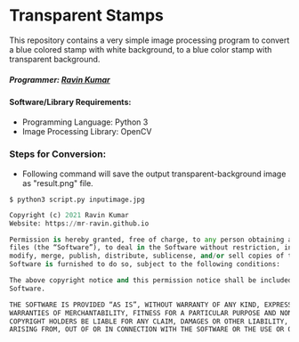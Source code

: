 # Transparent Stamps
This repository contains a very simple image processing program to convert a blue colored stamp with white background, to a blue color stamp with transparent background.

##### Programmer: [Ravin Kumar](http://mr-ravin.github.io)

#### Software/Library Requirements:
  - Programming Language: Python 3
  - Image Processing Library: OpenCV
  
### Steps for Conversion:
  - Following command will save the output transparent-background image as "result.png" file.
```python3
$ python3 script.py inputimage.jpg 
```

```python
Copyright (c) 2021 Ravin Kumar
Website: https://mr-ravin.github.io

Permission is hereby granted, free of charge, to any person obtaining a copy of this software and associated documentation 
files (the “Software”), to deal in the Software without restriction, including without limitation the rights to use, copy, 
modify, merge, publish, distribute, sublicense, and/or sell copies of the Software, and to permit persons to whom the 
Software is furnished to do so, subject to the following conditions:

The above copyright notice and this permission notice shall be included in all copies or substantial portions of the 
Software.

THE SOFTWARE IS PROVIDED “AS IS”, WITHOUT WARRANTY OF ANY KIND, EXPRESS OR IMPLIED, INCLUDING BUT NOT LIMITED TO THE 
WARRANTIES OF MERCHANTABILITY, FITNESS FOR A PARTICULAR PURPOSE AND NONINFRINGEMENT. IN NO EVENT SHALL THE AUTHORS OR 
COPYRIGHT HOLDERS BE LIABLE FOR ANY CLAIM, DAMAGES OR OTHER LIABILITY, WHETHER IN AN ACTION OF CONTRACT, TORT OR OTHERWISE, 
ARISING FROM, OUT OF OR IN CONNECTION WITH THE SOFTWARE OR THE USE OR OTHER DEALINGS IN THE SOFTWARE.
```
